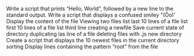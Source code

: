 Write a script that prints “Hello, World”, followed by a new line to the standard output.
Write a script that displays a confused smiley "(Ôo)'
Display the content of the file
Viewing two files
list last 10 lines of a file
list first 10 lines of a file
list third line
creating a newfile
Save current state of directory
duplicating las line of a file
deleting files with .js
new directory
Create a script that displays the 10 newest files in the current directory
sorting
Display lines containing the pattern “root” from the file
